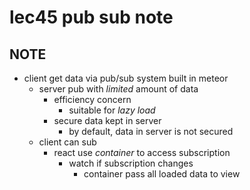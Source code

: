 # lec45 pub sub note


## NOTE

  - client get data via pub/sub system built in meteor
      - server pub with _limited_ amount of data
          - efficiency concern
              - suitable for _lazy load_
          - secure data kept in server
              - by default, data in server is not secured
      - client can sub
          - react use _container_ to access subscription
              - watch if subscription changes
                  - container pass all loaded data to view
